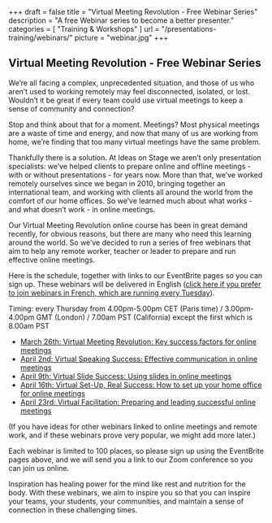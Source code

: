 +++
draft 			= false
title 			= "Virtual Meeting Revolution - Free Webinar Series"
description		= "A free Webinar series to become a better presenter."
categories		= [ "Training & Workshops" ]
url	 			= "/presentations-training/webinars/"
picture			= "webinar.jpg"
+++

## Virtual Meeting Revolution - Free Webinar Series

We’re all facing a complex, unprecedented situation, and those of us who aren’t used to working remotely may feel disconnected, isolated, or lost. Wouldn’t it be great if every team could use virtual meetings to keep a sense of community and connection?

Stop and think about that for a moment. Meetings? Most physical meetings are a waste of time and energy, and now that many of us are working from home, we’re finding that too many virtual meetings have the same problem.

Thankfully there is a solution. At Ideas on Stage we aren’t only presentation specialists: we’ve helped clients to prepare online and offline meetings - with or without presentations - for years now. More than that, we’ve worked remotely ourselves since we began in 2010, bringing together an international team, and working with clients all around the world from the comfort of our home offices. So we’ve learned much about what works - and what doesn’t work - in online meetings. 

Our Virtual Meeting Revolution online course has been in great demand recently, for obvious reasons, but there are many who need this learning around the world. So we’ve decided to run a series of free webinars that aim to help any remote worker, teacher or leader to prepare and run effective online meetings.

Here is the schedule, together with links to our EventBrite pages so you can sign up. These webinars will be delivered in English ([click here if you prefer to join webinars in French, which are running every Tuesday](https://www.ideasonstage.fr/formation-presentations/webinaires/)).

Timing: every Thursday from 4.00pm-5.00pm CET (Paris time) / 3.00pm-4.00pm GMT (London) / 7.00am PST (California) except the first which is 8.00am PST

* [March 26th: Virtual Meeting Revolution: Key success factors for online meetings](https://www.eventbrite.fr/e/virtual-meeting-revolution-key-success-factors-for-online-meetings-free-webinar-registration-100534306818)
* [April 2nd: Virtual Speaking Success: Effective communication in online meetings](https://www.eventbrite.fr/e/virtual-speaking-success-effective-communication-in-online-meetings-free-webinar-registration-100934826784)
* [April 9th: Virtual Slide Success: Using slides in online meetings](https://www.eventbrite.fr/e/virtual-slide-success-using-slides-in-online-meetings-free-webinar-registration-100935450650)
* [April 16th: Virtual Set-Up, Real Success: How to set up your home office for online meetings](https://www.eventbrite.fr/e/virtual-set-up-real-success-how-to-set-up-your-home-office-for-online-meetings-free-webinar-registration-100935895982)
* [April 23rd: Virtual Facilitation: Preparing and leading successful online meetings](https://www.eventbrite.fr/e/virtual-facilitation-preparing-and-leading-successful-online-meetings-free-webinar-registration-100936094576)

(If you have ideas for other webinars linked to online meetings and remote work, and if these webinars prove very popular, we might add more later.) 

Each webinar is limited to 100 places, so please sign up using the EventBrite pages above, and we will send you a link to our Zoom conference so you can join us online.

Inspiration has healing power for the mind like rest and nutrition for the body. With these webinars, we aim to inspire you so that you can inspire your teams, your students, your communities, and maintain a sense of connection in these challenging times.
